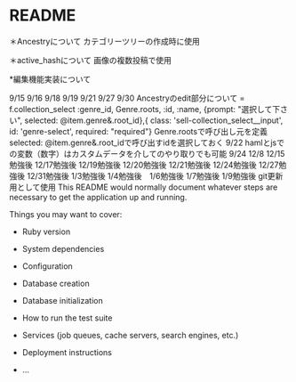 # README

＊Ancestryについて
カテゴリーツリーの作成時に使用

＊active_hashについて
画像の複数投稿で使用

*編集機能実装について

9/15
9/16
9/18 9/19
9/21
9/27 9/30
Ancestryのedit部分について
= f.collection_select :genre_id, Genre.roots, :id, :name, {prompt: "選択して下さい", selected: @item.genre&.root_id},{ class: 'sell-collection_select__input', id: 'genre-select', required: "required"}
Genre.rootsで呼び出し元を定義
selected: @item.genre&.root_idで呼び出すidを選択しておく
9/22
hamlとjsでの変数（数字）はカスタムデータを介してのやり取りでも可能
9/24
12/8
12/15勉強後
12/17勉強後 12/19勉強後 12/20勉強後 12/21勉強後
12/24勉強後 12/27勉強後 12/31勉強後 1/3勉強後
1/4勉強後　1/6勉強後 1/7勉強後 1/9勉強後
git更新用として使用
This README would normally document whatever steps are necessary to get the
application up and running.

Things you may want to cover:

* Ruby version

* System dependencies

* Configuration

* Database creation

* Database initialization

* How to run the test suite

* Services (job queues, cache servers, search engines, etc.)

* Deployment instructions

* ...


